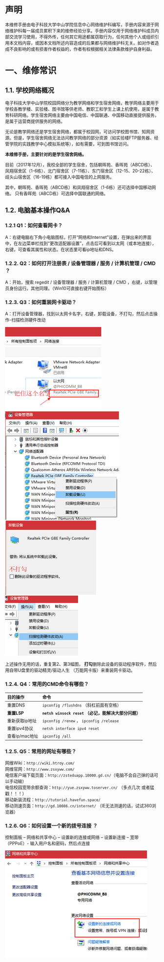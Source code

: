 <!-- TITLE: 180328网络维修手册第一章 -- 维修常识 -->
<!-- SUBTITLE: 本文章用于网络维护科成员内部交流学习使用，为网维成员日常值班提供帮助 -->


# 声明
本维修手册由电子科技大学中山学院信息中心网络维护科编写，手册内容来源于网络维护科每一届成员累积下来的维修经验分享。手册内容仅用于网络维护科成员内部交流学习使用，不得外传，任何其它用途都属窃取行为，任何其他个人或组织引用本文档内容，或因本文档所述内容造成的后果都与网络维护科无关。如对作者造成不良影响的或有损害作者权益的，作者有权根据相关法律条款维护自身利益。  


# 一、维修常识
## 1.1.	学校网络概况

电子科技大学中山学院校园网络分为教学网络和学生宿舍网络，教学网络主要用于学校各教学楼、实验楼、图书馆等供老师、教职工和学生上课上机使用，是属于教育科研网络。学生宿舍网络主要由中国电信、中国联通、中国移动直接提供服务，是属于运营商提供服务的网络。  

无论是教学网络还是学生宿舍网络，都属于校园网，可访问学校图书馆、知网资源。但是，学生宿舍网络无法访问教学网络的部分资源（如实验楼FTP服务器、经管学院的实践教学中心模拟系统等），如有需要，可到图书馆访问。  

**本维修手册，主要针对的是学生宿舍网络。**  

目前（2017年12月），我校全部的学生宿舍，包括朝晖苑、香晖苑（ABCD栋）、凤翔宿舍区（1-6栋）、北门宿舍区（7-11栋）、东门宿舍区（12-15、20-22栋）、歧头山宿舍区（16-19栋）都可接入中国电信的上网服务。  

其中，朝晖苑、香晖苑（ABCD栋）和凤翔宿舍区（1-6栋）还可选择中国移动网络。
只有香晖苑（ABCD栋）可选择中国联通的网络。  


## 1.2.	电脑基本操作Q&A

### 1.2.1	 Q1：如何查看网卡？
A：右键电脑右下角小电脑图标，打开“网络和Internet”设置，在弹出来的界面中，在左边菜单栏找到“更改适配器设置”，点击后可看到以太网（或本地连接），右键，可查看其属性和状态。在状态里可看ip地址和DNS。  

### 1.2.2.	 Q2：如何打开注册表 / 设备管理器 / 服务 / 计算机管理 / CMD ？
A：开始，搜索 regedit / 设备管理器 / 服务 / 计算机管理 / CMD ，右键，以管理员身份运行。其他同理。（Win10可直接右键开始图标）  

### 1.2.3.	 Q3：如何重装网卡驱动？
A：打开设备管理器，找到以太网卡名字，右键，卸载设备，不打勾，然后点击操作-扫描检测硬件改动  

![kp-wwwxsc-1-2-3-1](/uploads/kp-wwwxsc-1-2-3-1.png "kp-wwwxsc-1-2-3-1")  
![kp-wwwxsc-1-2-3-2](/uploads/kp-wwwxsc-1-2-3-2.png "kp-wwwxsc-1-2-3-2")  
![kp-wwwxsc-1-2-3-3](/uploads/kp-wwwxsc-1-2-3-3.png "kp-wwwxsc-1-2-3-3")  
![kp-wwwxsc-1-2-3-4](/uploads/kp-wwwxsc-1-2-3-4.png "kp-wwwxsc-1-2-3-4")

上述操作无用的话，重复第2、第3幅图， **打勾**删除此设备的驱动程序软件，然后用自带U盘里的驱动精灵/驱动人生 （万能网卡版）来重装网卡驱动。  

### 1.2.4.	 Q4：常用的CMD命令有哪些？
|目的操作|命令|
|:-|:-|
|重置DNS|`ipconfig /flushdns` （斜杠前面有空格）|
|**重置LSP**|**`netsh winsock reset` （必记，能解决大部分问题）**|
|重新获取ip地址|`ipconfig /renew` ， `ipconfig /release`|
|重置ipv4协议|`netsh interface ipv4 reset`|
|查看ip/mac地址|`ipconfig /all`|

### 1.2.5.	 Q5：常用的网址有哪些？
网维Wiki：`http://wiki.htroy.com/`  
网维官网：`http://www.zsxyww.com/`  
电信客户端下载页面：`http://zsteduapp.10000.gd.cn/`（电脑不会自己弹的话可以手动输）  
电信校园宽带余额查询：`http://yue.zsxyww.toserver.cn/` （多点几次 或者猛戳！！！）  
移动新装流程：`http://tutorial.havefun.space/`  
移动测速页面：`http://gd.10086.cn/internet/` （IE无法测速的话，试试360浏览器）  

### 1.2.6.	 Q6：如何设置一个新的拨号连接 ？
控制面板 – 网络和共享中心 – 设置新的连接或网络 – 设置新连接 – 宽带（PPPoE）- 输入用户名和密码，然后点连接  

![kp-wwwxsc-1-2-6](/uploads/kp-wwwxsc-1-2-6.png "kp-wwwxsc-1-2-6")